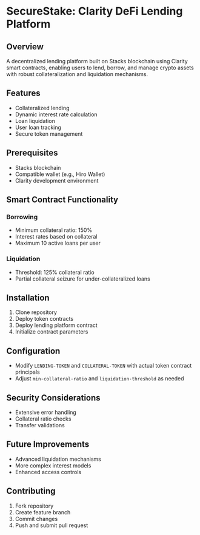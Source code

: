 # SecureStake: Clarity DeFi Lending Platform

## Overview
A decentralized lending platform built on Stacks blockchain using Clarity smart contracts, enabling users to lend, borrow, and manage crypto assets with robust collateralization and liquidation mechanisms.

## Features
- Collateralized lending
- Dynamic interest rate calculation
- Loan liquidation
- User loan tracking
- Secure token management

## Prerequisites
- Stacks blockchain
- Compatible wallet (e.g., Hiro Wallet)
- Clarity development environment

## Smart Contract Functionality

### Borrowing
- Minimum collateral ratio: 150%
- Interest rates based on collateral
- Maximum 10 active loans per user

### Liquidation
- Threshold: 125% collateral ratio
- Partial collateral seizure for under-collateralized loans

## Installation
1. Clone repository
2. Deploy token contracts
3. Deploy lending platform contract
4. Initialize contract parameters

## Configuration
- Modify `LENDING-TOKEN` and `COLLATERAL-TOKEN` with actual token contract principals
- Adjust `min-collateral-ratio` and `liquidation-threshold` as needed

## Security Considerations
- Extensive error handling
- Collateral ratio checks
- Transfer validations

## Future Improvements
- Advanced liquidation mechanisms
- More complex interest models
- Enhanced access controls

## Contributing
1. Fork repository
2. Create feature branch
3. Commit changes
4. Push and submit pull request
